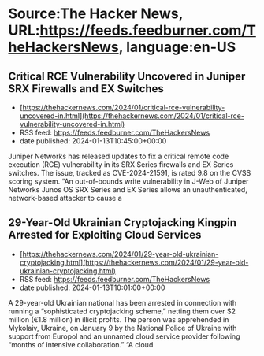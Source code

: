 # Source:The Hacker News, URL:https://feeds.feedburner.com/TheHackersNews, language:en-US

## Critical RCE Vulnerability Uncovered in Juniper SRX Firewalls and EX Switches
 - [https://thehackernews.com/2024/01/critical-rce-vulnerability-uncovered-in.html](https://thehackernews.com/2024/01/critical-rce-vulnerability-uncovered-in.html)
 - RSS feed: https://feeds.feedburner.com/TheHackersNews
 - date published: 2024-01-13T10:45:00+00:00

Juniper Networks has released updates to fix a critical remote code execution (RCE) vulnerability in its SRX Series firewalls and EX Series switches.
The issue, tracked as&nbsp;CVE-2024-21591, is rated 9.8 on the CVSS scoring system.
“An out-of-bounds write vulnerability in J-Web of Juniper Networks Junos OS SRX Series and EX Series allows an unauthenticated, network-based attacker to cause a

## 29-Year-Old Ukrainian Cryptojacking Kingpin Arrested for Exploiting Cloud Services
 - [https://thehackernews.com/2024/01/29-year-old-ukrainian-cryptojacking.html](https://thehackernews.com/2024/01/29-year-old-ukrainian-cryptojacking.html)
 - RSS feed: https://feeds.feedburner.com/TheHackersNews
 - date published: 2024-01-13T10:01:00+00:00

A 29-year-old Ukrainian national has been arrested in connection with running a “sophisticated cryptojacking scheme,” netting them over $2 million (€1.8 million) in illicit profits.
The person was apprehended in Mykolaiv, Ukraine, on January 9 by the National Police of Ukraine with support from Europol and an unnamed cloud service provider following “months of intensive collaboration.”
“A cloud

